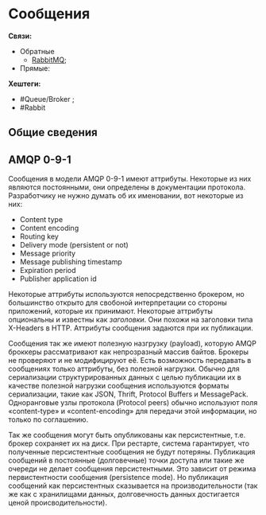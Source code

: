 
# Сообщения

**Связи:**
- Обратные
	- [RabbitMQ](rabbit-mq.md);
- Прямые:

**Хештеги:**
- #Queue/Broker ;
- #Rabbit 


## Общие сведения


## AMQP 0-9-1

Сообщения в модели AMQP 0-9-1 имеют аттрибуты. Некоторые из них являются постоянными, они определены в документации протокола. Разработчику не нужно думать об их именовании, вот некоторые из них:

- Content type
- Content encoding
- Routing key
- Delivery mode (persistent or not)
- Message priority
- Message publishing timestamp
- Expiration period
- Publisher application id

Некоторые аттрибуты используются непосредственно брокером, но большинство открыто для свобоной интерпретации со стороны приложений, которые их принимают. Некоторые аттрибуты опциональны и известны как *заголовки*. Они похожи на заголовки типа X-Headers в HTTP. Аттрибуты сообщения задаются при их публикации.

Сообщения так же имеют полезную назгрузку (payload), которую AMQP броккеры рассматривают как непрозразный массив байтов.  Брокеры не проверяют и не модифицируют её. Есть возможность передавать в сообщениях только аттрибуты, без полезной нагрузки. Обычно для сериализации структурированных данных с целью публикации их в качестве полезной нагрузки сообщения используются форматы сериализации, такие как JSON, Thrift, Protocol Buffers и MessagePack. Одноранговые узлы протокола (Protocol peers) обычно используют поля «content-type» и «content-encoding» для передачи этой информации, но только по соглашению.

Так же сообщения могут быть опубликованы как персистентные, т.е. брокер сохраняет их на диск. При рестарте, система гарантирует, что полученные персистентные сообщения не будут потеряны. Публикация сообщений в постоянные (долговечные) точки доступа или такие же очереди не делает сообщения персистентными. Это зависит от режима первистентности сообщения (persistence mode). Но публикация сообщений как персистентных сказывается на производительности (так же как с хранилищами данных, долговечность данных достигается ценой происводительности).



